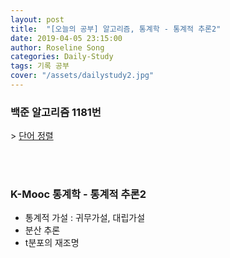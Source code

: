 ```yaml
---
layout: post
title:  "[오늘의 공부] 알고리즘, 통계학 - 통계적 추론2"
date: 2019-04-05 23:15:00
author: Roseline Song
categories: Daily-Study
tags: 기록 공부
cover: "/assets/dailystudy2.jpg"
---
```


### 백준 알고리즘 1181번 

\> [단어 정렬]()

<br>
<br>

### K-Mooc 통계학 - 통계적 추론2 

- 통계적 가설 : 귀무가설, 대립가설
- 분산 추론 
- t분포의 재조명 

<br>
<br>
